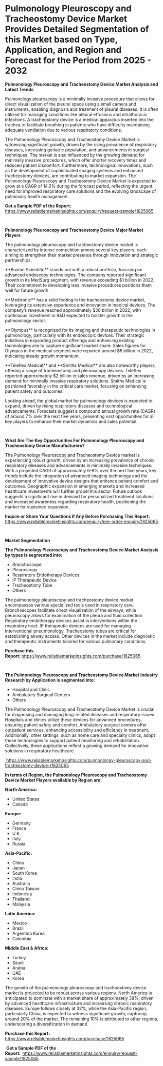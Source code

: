<p><h1>Pulmonology Pleuroscopy and Tracheostomy Device Market Provides Detailed Segmentation of this Market based on Type, Application, and Region and Forecast for the Period from 2025 - 2032</h1></p><p><strong>Pulmonology Pleuroscopy and Tracheostomy Device Market Analysis and Latest Trends</strong></p>
<p><p>Pulmonology pleuroscopy is a minimally invasive procedure that allows for direct visualization of the pleural space using a small camera and instruments, enabling diagnosis and treatment of pleural diseases. It is often utilized for managing conditions like pleural effusions and intrathoracic infections. A tracheostomy device is a medical apparatus inserted into the trachea to facilitate breathing in patients who have difficulty maintaining adequate ventilation due to various respiratory conditions.</p><p>The Pulmonology Pleuroscopy and Tracheostomy Device Market is witnessing significant growth, driven by the rising prevalence of respiratory diseases, increasing geriatric population, and advancements in surgical techniques. The market is also influenced by the growing demand for minimally invasive procedures, which offer shorter recovery times and reduced patient discomfort. Furthermore, technological innovations, such as the development of sophisticated imaging systems and enhanced tracheostomy devices, are contributing to market expansion. The Pulmonology Pleuroscopy and Tracheostomy Device Market is expected to grow at a CAGR of 14.3% during the forecast period, reflecting the urgent need for improved respiratory care solutions and the evolving landscape of pulmonary health management.</p></p>
<p><strong>Get a Sample PDF of the Report:&nbsp;</strong> <a href="https://www.reliablemarketinsights.com/enquiry/request-sample/1825065?utm_campaign=2441&utm_medium=2&utm_source=Github&utm_content=ia&utm_term=14042025&utm_id=pulmonology-pleuroscopy-and-tracheostomy-device">https://www.reliablemarketinsights.com/enquiry/request-sample/1825065</a></p>
<p>&nbsp;</p>
<p><strong>Pulmonology Pleuroscopy and Tracheostomy Device Major Market Players</strong></p>
<p><p>The pulmonology pleuroscopy and tracheostomy device market is characterized by intense competition among several key players, each aiming to strengthen their market presence through innovation and strategic partnerships.</p><p>**Boston Scientific** stands out with a robust portfolio, focusing on advanced endoscopy technologies. The company reported significant growth in its MedSurg segment, with revenue exceeding $1 billion in 2022. Their commitment to developing less invasive procedures positions them well for future growth.</p><p>**Medtronic** has a solid footing in the tracheostomy device market, leveraging its extensive experience and innovation in medical devices. The company’s revenue reached approximately $30 billion in 2022, with continuous investment in R&D expected to bolster growth in the pulmonology sector.</p><p>**Olympus** is recognized for its imaging and therapeutic technologies in pulmonology, particularly with its endoscopic devices. Their strategic initiatives in expanding product offerings and enhancing existing technologies aim to capture significant market share. Sales figures for Olympus in the medical segment were reported around $8 billion in 2022, indicating steady growth momentum.</p><p>**Teleflex Medical** and **Smiths Medical** are also noteworthy players, offering a range of tracheostomy and pleuroscopy devices. Teleflex reported approximately $2 billion in sales revenue, driven by an increasing demand for minimally invasive respiratory solutions. Smiths Medical is positioned favorably in the critical care market, focusing on enhancing patient safety and outcomes.</p><p>Looking ahead, the global market for pulmonology devices is expected to expand, driven by rising respiratory diseases and technological advancements. Forecasts suggest a compound annual growth rate (CAGR) of around 7% over the next five years, presenting vast opportunities for all key players to enhance their market dynamics and sales potential.</p></p>
<p>&nbsp;</p>
<p><strong>What Are The Key Opportunities For Pulmonology Pleuroscopy and Tracheostomy Device Manufacturers?</strong></p>
<p><p>The Pulmonology Pleuroscopy and Tracheostomy Device market is experiencing robust growth, driven by an increasing prevalence of chronic respiratory diseases and advancements in minimally invasive techniques. With a projected CAGR of approximately 6-8% over the next five years, key trends include the integration of advanced imaging technology and the development of innovative device designs that enhance patient comfort and outcomes. Geographic expansion in emerging markets and increased healthcare investments will further propel this sector. Future outlook suggests a significant rise in demand for personalized treatment solutions and increased awareness regarding respiratory health, positioning the market for sustained expansion.</p></p>
<p><strong>Inquire or Share Your Questions If Any Before Purchasing This Report:</strong> <a href="https://www.reliablemarketinsights.com/enquiry/pre-order-enquiry/1825065?utm_campaign=2441&utm_medium=2&utm_source=Github&utm_content=ia&utm_term=14042025&utm_id=pulmonology-pleuroscopy-and-tracheostomy-device">https://www.reliablemarketinsights.com/enquiry/pre-order-enquiry/1825065</a></p>
<p>&nbsp;</p>
<p><strong>Market Segmentation</strong></p>
<p><strong>The Pulmonology Pleuroscopy and Tracheostomy Device Market Analysis by types is segmented into:</strong></p>
<p><ul><li>Bronchoscope</li><li>Pleuroscopy</li><li>Respiratory Endotherapy Devices</li><li>IP Therapeutic Device</li><li>Tracheostomy Tube</li><li>Others</li></ul></p>
<p><p>The pulmonology pleuroscopy and tracheostomy device market encompasses various specialized tools used in respiratory care. Bronchoscopes facilitate direct visualization of the airways, while pleuroscopy allows for examination of the pleura and fluid collection. Respiratory endotherapy devices assist in interventions within the respiratory tract. IP therapeutic devices are used for managing interventional pneumonology. Tracheostomy tubes are critical for establishing airway access. Other devices in the market include diagnostic and therapeutic instruments tailored for various pulmonary conditions.</p></p>
<p><strong>Purchase this Report:&nbsp;</strong><a href="https://www.reliablemarketinsights.com/purchase/1825065?utm_campaign=2441&utm_medium=2&utm_source=Github&utm_content=ia&utm_term=14042025&utm_id=pulmonology-pleuroscopy-and-tracheostomy-device">https://www.reliablemarketinsights.com/purchase/1825065</a></p>
<p>&nbsp;</p>
<p><strong>The Pulmonology Pleuroscopy and Tracheostomy Device Market Industry Research by Application is segmented into:</strong></p>
<p><ul><li>Hospital and Clinic</li><li>Ambulatory Surgical Centers</li><li>Others</li></ul></p>
<p><p>The Pulmonology Pleuroscopy and Tracheostomy Device Market is crucial for diagnosing and managing lung-related diseases and respiratory issues. Hospitals and clinics utilize these devices for advanced procedures, ensuring patient safety and comfort. Ambulatory surgical centers offer outpatient services, enhancing accessibility and efficiency in treatment. Additionally, other settings, such as home care and specialty clinics, adopt these technologies to support patient monitoring and rehabilitation. Collectively, these applications reflect a growing demand for innovative solutions in respiratory healthcare.</p></p>
<p><a href="https://www.reliablemarketinsights.com/pulmonology-pleuroscopy-and-tracheostomy-device-r1825065?utm_campaign=2441&utm_medium=2&utm_source=Github&utm_content=ia&utm_term=14042025&utm_id=pulmonology-pleuroscopy-and-tracheostomy-device">&nbsp;https://www.reliablemarketinsights.com/pulmonology-pleuroscopy-and-tracheostomy-device-r1825065</a></p>
<p><strong>In terms of Region, the Pulmonology Pleuroscopy and Tracheostomy Device Market Players available by Region are:</strong></p>
<p>
    <p> <strong> North America: </strong>
        <ul>
            <li>United States</li>
            <li>Canada</li>
        </ul>
        </p> 
    <p> <strong> Europe: </strong>
        <ul>
            <li>Germany</li>
            <li>France</li>
            <li>U.K.</li>
            <li>Italy</li>
            <li>Russia</li>
        </ul>
        </p> 
    <p> <strong> Asia-Pacific: </strong>
        <ul>
            <li>China</li>
            <li>Japan</li>
            <li>South Korea</li>
            <li>India</li>
            <li>Australia</li>
            <li>China Taiwan</li>
            <li>Indonesia</li>
            <li>Thailand</li>
            <li>Malaysia</li>
        </ul>
        </p> 
    <p> <strong> Latin America: </strong>
        <ul>
            <li>Mexico</li>
            <li>Brazil</li>
            <li>Argentina Korea</li>
            <li>Colombia</li>
        </ul>
        </p> 
    <p> <strong> Middle East & Africa: </strong>
        <ul>
            <li>Turkey</li>
            <li>Saudi</li>
            <li>Arabia</li>
            <li>UAE</li>
            <li>Korea</li>
        </ul>
    </p>
    </p>
<p><p>The growth of the pulmonology pleuroscopy and tracheostomy device market is projected to be robust across various regions. North America is anticipated to dominate with a market share of approximately 38%, driven by advanced healthcare infrastructure and increasing chronic respiratory diseases. Europe follows closely at 32%, while the Asia-Pacific region, particularly China, is expected to witness significant growth, capturing around 20% of the market. The remaining 10% is attributed to other regions, underscoring a diversification in demand.</p></p>
<p><strong>Purchase this Report: </strong><a href="https://www.reliablemarketinsights.com/purchase/1825065?utm_campaign=2441&utm_medium=2&utm_source=Github&utm_content=ia&utm_term=14042025&utm_id=pulmonology-pleuroscopy-and-tracheostomy-device">https://www.reliablemarketinsights.com/purchase/1825065</a></p>
<p>&nbsp;<strong>Get a Sample PDF of the Report:&nbsp;&nbsp;</strong><a href="https://www.reliablemarketinsights.com/enquiry/request-sample/1825065?utm_campaign=2441&utm_medium=2&utm_source=Github&utm_content=ia&utm_term=14042025&utm_id=pulmonology-pleuroscopy-and-tracheostomy-device">https://www.reliablemarketinsights.com/enquiry/request-sample/1825065</a></p>
<p><strong></strong></p>
<p><p></p><p></p><p></p></p>